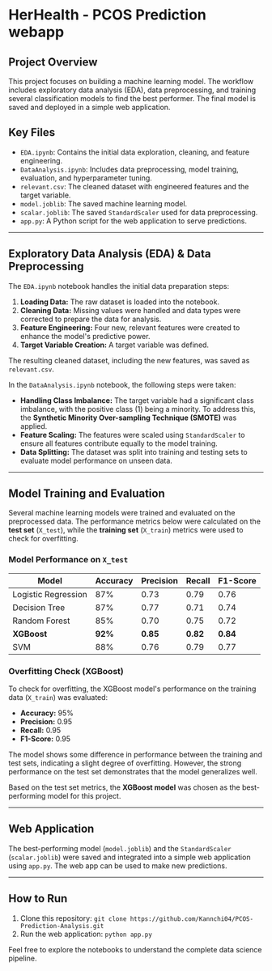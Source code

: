 # HerHealth - PCOS Prediction webapp

## Project Overview

This project focuses on building a machine learning model. The workflow includes exploratory data analysis (EDA), data preprocessing, and training several classification models to find the best performer. The final model is saved and deployed in a simple web application.

## Key Files

* `EDA.ipynb`: Contains the initial data exploration, cleaning, and feature engineering.
* `DataAnalysis.ipynb`: Includes data preprocessing, model training, evaluation, and hyperparameter tuning.
* `relevant.csv`: The cleaned dataset with engineered features and the target variable.
* `model.joblib`: The saved machine learning model.
* `scalar.joblib`: The saved `StandardScaler` used for data preprocessing.
* `app.py`: A Python script for the web application to serve predictions.

---

## Exploratory Data Analysis (EDA) & Data Preprocessing

The `EDA.ipynb` notebook handles the initial data preparation steps:

1.  **Loading Data:** The raw dataset is loaded into the notebook.
2.  **Cleaning Data:** Missing values were handled and data types were corrected to prepare the data for analysis.
3.  **Feature Engineering:** Four new, relevant features were created to enhance the model's predictive power.
4.  **Target Variable Creation:** A target variable was defined.

The resulting cleaned dataset, including the new features, was saved as `relevant.csv`.

In the `DataAnalysis.ipynb` notebook, the following steps were taken:

* **Handling Class Imbalance:** The target variable had a significant class imbalance, with the positive class (1) being a minority. To address this, the **Synthetic Minority Over-sampling Technique (SMOTE)** was applied.
* **Feature Scaling:** The features were scaled using `StandardScaler` to ensure all features contribute equally to the model training.
* **Data Splitting:** The dataset was split into training and testing sets to evaluate model performance on unseen data.

---

## Model Training and Evaluation

Several machine learning models were trained and evaluated on the preprocessed data. The performance metrics below were calculated on the **test set** (`X_test`), while the **training set** (`X_train`) metrics were used to check for overfitting.

### Model Performance on `X_test`

| Model               | Accuracy | Precision | Recall   | F1-Score |
|---------------------|----------|-----------|----------|----------|
| Logistic Regression | 87%      | 0.73      | 0.79     | 0.76     |
| Decision Tree       | 87%      | 0.77      | 0.71     | 0.74     |
| Random Forest       | 85%      | 0.70      | 0.75     | 0.72     |
| **XGBoost**         | **92%**  | **0.85**  | **0.82** | **0.84** |
| SVM                 | 88%      | 0.76      | 0.79     | 0.77     |

### Overfitting Check (XGBoost)

To check for overfitting, the XGBoost model's performance on the training data (`X_train`) was evaluated:

* **Accuracy:** 95%
* **Precision:** 0.95
* **Recall:** 0.95
* **F1-Score:** 0.95

The model shows some difference in performance between the training and test sets, indicating a slight degree of overfitting. However, the strong performance on the test set demonstrates that the model generalizes well.

Based on the test set metrics, the **XGBoost model** was chosen as the best-performing model for this project.

---

## Web Application

The best-performing model (`model.joblib`) and the `StandardScaler` (`scalar.joblib`) were saved and integrated into a simple web application using `app.py`. The web app can be used to make new predictions. 

---

## How to Run

1.  Clone this repository: `git clone https://github.com/Kannchi04/PCOS-Prediction-Analysis.git`
2.  Run the web application: `python app.py`

Feel free to explore the notebooks to understand the complete data science pipeline.
